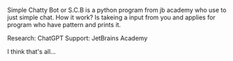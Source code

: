 Simple Chatty Bot or S.C.B is a python program from jb academy who use to just simple chat.
How it work? 
Is takeing a input from you and applies for program who have pattern and prints it.

Research: ChatGPT
Support: JetBrains Academy


I think that's all...
